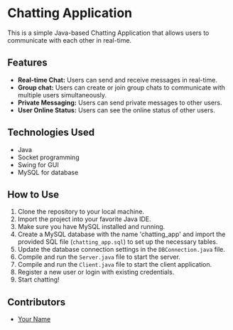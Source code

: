 # Chatting Application

This is a simple Java-based Chatting Application that allows users to communicate with each other in real-time.

## Features

- **Real-time Chat:** Users can send and receive messages in real-time.
- **Group chat:** Users can create or join group chats to communicate with multiple users simultaneously.
- **Private Messaging:** Users can send private messages to other users.
- **User Online Status:** Users can see the online status of other users.

## Technologies Used

- Java
- Socket programming
- Swing for GUI
- MySQL for database

## How to Use

1. Clone the repository to your local machine.
2. Import the project into your favorite Java IDE.
3. Make sure you have MySQL installed and running.
4. Create a MySQL database with the name 'chatting_app' and import the provided SQL file (`chatting_app.sql`) to set up the necessary tables.
5. Update the database connection settings in the `DBConnection.java` file.
6. Compile and run the `Server.java` file to start the server.
7. Compile and run the `Client.java` file to start the client application.
8. Register a new user or login with existing credentials.
9. Start chatting!


## Contributors

- [Your Name](https://github.com/jitendrastark01)

